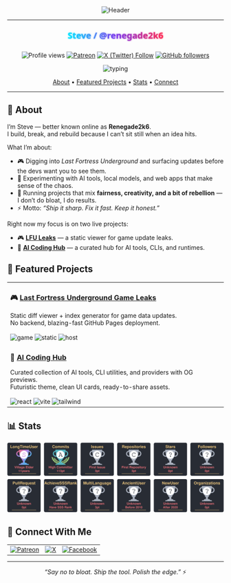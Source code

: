 <!--
  Profile README for GitHub: drop this into a repo named exactly your username.
  Author: Steve (aka @renegade2k6)
  Vibe: Futuristic, polished, no-nonsense.
-->

<style>
@keyframes pulse {
  0% {
    transform: scale(1);
  }
  50% {
    transform: scale(1.02);
  }
  100% {
    transform: scale(1);
  }
}
.header-image {
  animation: pulse 10s infinite;
}
</style>

<div align="center">
  <img src="https://i.imgur.com/n2nixW5.png" alt="Header" class="header-image" />
</div>

<hr/>

<!-- ========= HERO ========= -->
<div align="center">

  <!-- Gradient SVG Title (cleaned) -->
  <svg width="100%" height="100" viewBox="0 0 1200 100" xmlns="http://www.w3.org/2000/svg" role="img" aria-label="Steve / @renegade2k6">
    <defs>
      <linearGradient id="grad" x1="0" x2="1" y1="0" y2="0">
        <stop offset="0%" stop-color="#00E5FF"/>
        <stop offset="50%" stop-color="#7C3AED"/>
        <stop offset="100%" stop-color="#FF2D55"/>
      </linearGradient>
      <filter id="glow">
        <feGaussianBlur stdDeviation="3.5" result="coloredBlur"/>
        <feMerge>
          <feMergeNode in="coloredBlur"/>
          <feMergeNode in="SourceGraphic"/>
        </feMerge>
      </filter>
    </defs>
    <text x="50%" y="68%" text-anchor="middle" font-size="48" font-family="Segoe UI, Inter, system-ui, -apple-system, sans-serif" font-weight="800" fill="url(#grad)" filter="url(#glow)">
      Steve / @renegade2k6
    </text>
  </svg>

  <!-- Quick badges -->
  <p>
    <img alt="Profile views" src="https://komarev.com/ghpvc/?username=renegade2k6&style=for-the-badge&color=blueviolet" />
    <a href="https://www.patreon.com/renegade2k6UK"><img alt="Patreon" src="https://img.shields.io/badge/Patreon-support-FF424D?style=for-the-badge&logo=patreon&logoColor=white" /></a>
    <a href="https://x.com/Renegade2k6News"><img alt="X (Twitter) Follow" src="https://img.shields.io/badge/follow-@Renegade2k6News-111?style=for-the-badge&logo=x&logoColor=white" /></a>
    <a href="https://github.com/renegade2k6?tab=followers"><img alt="GitHub followers" src="https://img.shields.io/github/followers/renegade2k6?style=for-the-badge&logo=github" /></a>
  </p>

  <!-- Typing SVG (updated & unclipped) -->
  <img
    alt="typing"
    src="https://readme-typing-svg.herokuapp.com?duration=2600&pause=700&multiline=true&width=820&height=90&size=24&lines=LFU+Leaks%3A+game+updates%2C+fast.;AI+Coding+Hub%3A+tools%2C+CLIs%2C+runtimes.;Fair%2C+clean%2C+useful.+Or+it+doesn%E2%80%99t+ship."
  />
</div>

<!-- ========= NAV ========= -->
<p align="center">
  <a href="#-about">About</a> •
  <a href="#-featured-projects">Featured Projects</a> •
  <a href="#-stats">Stats</a> •
  <a href="#-connect">Connect</a>
</p>

<hr/>

<!-- ========= ABOUT ========= -->
<h2 id="-about">👋 About</h2>

I’m Steve — better known online as <strong>Renegade2k6</strong>.<br/>
I build, break, and rebuild because I can’t sit still when an idea hits.

What I’m about:
<ul>
  <li>🎮 Digging into <em>Last Fortress Underground</em> and surfacing updates before the devs want you to see them.</li>
  <li>🤖 Experimenting with AI tools, local models, and web apps that make sense of the chaos.</li>
  <li>📝 Running projects that mix <strong>fairness, creativity, and a bit of rebellion</strong> — I don’t do bloat, I do results.</li>
  <li>⚡ Motto: <em>“Ship it sharp. Fix it fast. Keep it honest.”</em></li>
</ul>

Right now my focus is on two live projects:
<ul>
  <li>🎮 <strong><a href="https://renegade2k6.github.io/LFULeaks/">LFU Leaks</a></strong> — a static viewer for game update leaks.</li>
  <li>🤖 <strong><a href="https://renegade2k6.github.io/ai-coding-hub/">AI Coding Hub</a></strong> — a curated hub for AI tools, CLIs, and runtimes.</li>
</ul>

<!-- ========= FEATURED PROJECTS ========= -->
<h2 id="-featured-projects">🚀 Featured Projects</h2>

<table>
  <tr>
    <td>
      <h3>🎮 <a href="https://renegade2k6.github.io/LFULeaks/">Last Fortress Underground Game Leaks</a></h3>
      Static diff viewer + index generator for game data updates.<br/>
      No backend, blazing-fast GitHub Pages deployment.<br/><br/>
      <img alt="game" src="https://img.shields.io/badge/Game-Leaks-critical?style=flat-square&logo=markdown&logoColor=white" />
      <img alt="static" src="https://img.shields.io/badge/Static-Site-111111?style=flat-square" />
      <img alt="host" src="https://img.shields.io/badge/Hosted-GitHub%20Pages-181717?style=flat-square&logo=github" />
    </td>
  </tr>
  <tr>
    <td>
      <h3>🤖 <a href="https://renegade2k6.github.io/ai-coding-hub/">AI Coding Hub</a></h3>
      Curated collection of AI tools, CLI utilities, and providers with OG previews.<br/>
      Futuristic theme, clean UI cards, ready-to-share assets.<br/><br/>
      <img alt="react" src="https://img.shields.io/badge/React-18-61DAFB?logo=react&logoColor=white&style=flat-square" />
      <img alt="vite" src="https://img.shields.io/badge/Vite-4-646CFF?logo=vite&logoColor=white&style=flat-square" />
      <img alt="tailwind" src="https://img.shields.io/badge/Tailwind-v4-06B6D4?logo=tailwindcss&logoColor=white&style=flat-square" />
    </td>
  </tr>
</table>

<!-- ========= STATS ========= -->
<h2 id="-stats">📊 Stats</h2>

<div align="center">
  <!-- Self-hosted cards (updated nightly by GitHub Action) -->
  <img alt="GitHub Profile Trophies" src="./assets/trophies.svg" />
</div>

<!-- ========= CONNECT ========= -->
<h2 id="-connect">🔗 Connect With Me</h2>

<table align="center">
  <tr>
    <td align="center">
      <a href="https://www.patreon.com/renegade2k6UK" target="_blank">
        <img alt="Patreon" src="https://img.shields.io/badge/Patreon-FF424D?style=for-the-badge&logo=patreon&logoColor=white" style="display: block;" />
      </a>
    </td>
    <td align="center">
      <a href="https://x.com/Renegade2k6News" target="_blank">
        <img alt="X" src="https://img.shields.io/badge/Follow-%40Renegade2k6News-000000?style=for-the-badge&logo=x&logoColor=white" style="display: block;" />
      </a>
    </td>
    <td align="center">
      <a href="https://www.facebook.com/ren2k6" target="_blank">
        <img alt="Facebook" src="https://img.shields.io/badge/Facebook-1877F2?style=for-the-badge&logo=facebook&logoColor=white" style="display: block;" />
      </a>
    </td>
  </tr>
</table>

<hr/>
<p align="center"><i>“Say no to bloat. Ship the tool. Polish the edge.”</i> ⚡</p>
